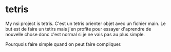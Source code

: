 # tetris
My nsi project is tetris.
C'est un tetris orienter objet avec un fichier main.
Le but est de faire un tetirs mais j'en profite pour essayer d'aprendre de nouvelle chose donc c'est normal si je ne vais pas au plus simple.


Pourquois faire simple quand on peut faire compliquer.
